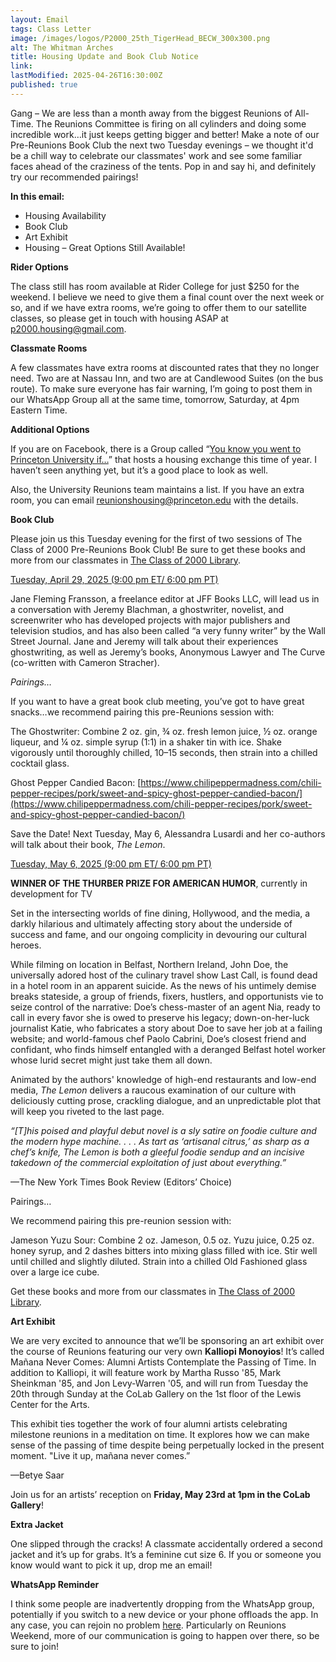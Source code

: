 ```yaml
---
layout: Email
tags: Class Letter
image: /images/logos/P2000_25th_TigerHead_BECW_300x300.png
alt: The Whitman Arches
title: Housing Update and Book Club Notice
link: 
lastModified: 2025-04-26T16:30:00Z
published: true
---
```

Gang – We are less than a month away from the biggest Reunions of All-Time. The Reunions Committee is firing on all cylinders and doing some incredible work…it just keeps getting bigger and better! Make a note of our Pre-Reunions Book Club the next two Tuesday evenings – we thought it'd be a chill way to celebrate our classmates' work and see some familiar faces ahead of the craziness of the tents. Pop in and say hi, and definitely try our recommended pairings!

**In this email:**

- Housing Availability 
- Book Club
- Art Exhibit
- Housing – Great Options Still Available!

**Rider Options**

The class still has room available at Rider College for just $250 for the weekend. I believe we need to give them a final count over the next week or so, and if we have extra rooms, we’re going to offer them to our satellite classes, so please get in touch with housing ASAP at [p2000.housing@gmail.com](p2000.housing@gmail.com). 

**Classmate Rooms**

A few classmates have extra rooms at discounted rates that they no longer need. Two are at Nassau Inn, and two are at Candlewood Suites (on the bus route). To make sure everyone has fair warning, I’m going to post them in our WhatsApp Group all at the same time, tomorrow, Saturday, at 4pm Eastern Time.

**Additional Options**

If you are on Facebook, there is a Group called “[You know you went to Princeton University if…](https://www.facebook.com/groups/229003097142665)” that hosts a housing exchange this time of year. I haven’t seen anything yet, but it’s a good place to look as well.

Also, the University Reunions team maintains a list. If you have an extra room, you can email [reunionshousing@princeton.edu](reunionshousing@princeton.edu) with the details.


**Book Club**

Please join us this Tuesday evening for the first of two sessions of The Class of 2000 Pre-Reunions Book Club! Be sure to get these books and more from our classmates in [The Class of 2000 Library](https://reunions.princeton2000.org/library/).

[Tuesday, April 29, 2025 (9:00 pm ET/ 6:00 pm PT)](https://us06web.zoom.us/j/88601667095?pwd=WBy5HXbjW7iGzjJoRlYsDBP64KKwe5.1)

Jane Fleming Fransson, a freelance editor at JFF Books LLC, will lead us in a conversation with Jeremy Blachman, a ghostwriter, novelist, and screenwriter who has developed projects with major publishers and television studios, and has also been called “a very funny writer” by the Wall Street Journal. Jane and Jeremy will talk about their experiences ghostwriting, as well as Jeremy’s books, Anonymous Lawyer and The Curve (co-written with Cameron Stracher).

_Pairings…_

If you want to have a great book club meeting, you’ve got to have great snacks…we recommend pairing this pre-Reunions session with:

The Ghostwriter: Combine 2 oz. gin, ¾ oz. fresh lemon juice, ½ oz. orange liqueur, and ¼ oz. simple syrup (1:1) in a shaker tin with ice. Shake vigorously until thoroughly chilled, 10–15 seconds, then strain into a chilled cocktail glass.

Ghost Pepper Candied Bacon: [https://www.chilipeppermadness.com/chili-pepper-recipes/pork/sweet-and-spicy-ghost-pepper-candied-bacon/](https://www.chilipeppermadness.com/chili-pepper-recipes/pork/sweet-and-spicy-ghost-pepper-candied-bacon/)


Save the Date! Next Tuesday, May 6, Alessandra Lusardi and her co-authors will talk about their book, _The Lemon_.

[Tuesday, May 6, 2025 (9:00 pm ET/ 6:00 pm PT)](https://us06web.zoom.us/j/87339035683?pwd=tOuUsvk02qgdrcpsATLmRkXq1e7F5W.1) 

**WINNER OF THE THURBER PRIZE FOR AMERICAN HUMOR**, currently in development for TV

Set in the intersecting worlds of fine dining, Hollywood, and the media, a darkly hilarious and ultimately affecting story about the underside of success and fame, and our ongoing complicity in devouring our cultural heroes.

While filming on location in Belfast, Northern Ireland, John Doe, the universally adored host of the culinary travel show Last Call, is found dead in a hotel room in an apparent suicide. As the news of his untimely demise breaks stateside, a group of friends, fixers, hustlers, and opportunists vie to seize control of the narrative: Doe’s chess-master of an agent Nia, ready to call in every favor she is owed to preserve his legacy; down-on-her-luck journalist Katie, who fabricates a story about Doe to save her job at a failing website; and world-famous chef Paolo Cabrini, Doe’s closest friend and confidant, who finds himself entangled with a deranged Belfast hotel worker whose lurid secret might just take them all down.

Animated by the authors' knowledge of high-end restaurants and low-end media, _The Lemon_ delivers a raucous examination of our culture with deliciously cutting prose, crackling dialogue, and an unpredictable plot that will keep you riveted to the last page.

_“[T]his poised and playful debut novel is a sly satire on foodie culture and the modern hype machine. . . . As tart as ‘artisanal citrus,’ as sharp as a chef’s knife, The Lemon is both a gleeful foodie sendup and an incisive takedown of the commercial exploitation of just about everything.”_

—The New York Times Book Review (Editors’ Choice)

Pairings…

We recommend pairing this pre-reunion session with:

Jameson Yuzu Sour: Combine 2 oz. Jameson, 0.5 oz. Yuzu juice, 0.25 oz. honey syrup, and 2 dashes bitters into mixing glass filled with ice. Stir well until chilled and slightly diluted. Strain into a chilled Old Fashioned glass over a large ice cube.

Get these books and more from our classmates in [The Class of 2000 Library](https://reunions.princeton2000.org/library/).


**Art Exhibit**

We are very excited to announce that we’ll be sponsoring an art exhibit over the course of Reunions featuring our very own **Kalliopi Monoyios**! It’s called Mañana Never Comes: Alumni Artists Contemplate the Passing of Time. In addition to Kalliopi, it will feature work by Martha Russo '85, Mark Sheinkman '85, and Jon Levy-Warren '05, and will run from Tuesday the 20th through Sunday at the CoLab Gallery on the 1st floor of the Lewis Center for the Arts.

This exhibit ties together the work of four alumni artists celebrating milestone reunions in a meditation on time. It explores how we can make sense of the passing of time despite being perpetually locked in the present moment. "Live it up, mañana never comes.” 

—Betye Saar

Join us for an artists’ reception on **Friday, May 23rd at 1pm in the CoLab Gallery**!

**Extra Jacket**

One slipped through the cracks! A classmate accidentally ordered a second jacket and it’s up for grabs. It’s a feminine cut size 6. If you or someone you know would want to pick it up, drop me an email!

**WhatsApp Reminder**

I think some people are inadvertently dropping from the WhatsApp group, potentially if you switch to a new device or your phone offloads the app. In any case, you can rejoin no problem [here](https://chat.whatsapp.com/LmxLL6m77Ae2tKRConATC2). Particularly on Reunions Weekend, more of our communication is going to happen over there, so be sure to join!
